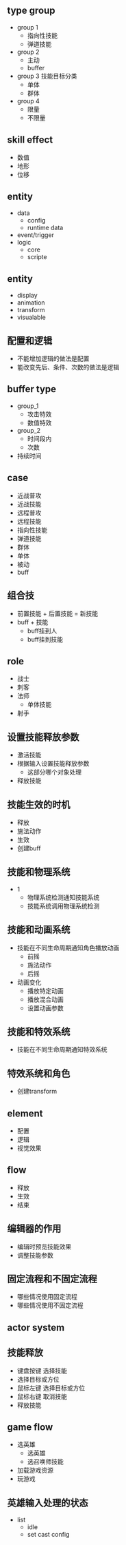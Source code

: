 ## type group
- group 1
  - 指向性技能
  - 弹道技能
- group 2
  - 主动
  - buffer
- group 3 技能目标分类
  - 单体
  - 群体
- group 4
  - 限量
  - 不限量

## skill effect
- 数值
- 地形
- 位移

## entity
- data
  - config
  - runtime data
- event/trigger
- logic
  - core
  - scripte

## entity
- display
- animation
- transform
- visualable

## 配置和逻辑
- 不能增加逻辑的做法是配置
- 能改变先后、条件、次数的做法是逻辑

## buffer type
- group_1
  - 攻击特效
  - 数值特效
- group_2
  - 时间段内
  - 次数
- 持续时间

## case
- 近战普攻
- 近战技能
- 远程普攻
- 远程技能
- 指向性技能
- 弹道技能
- 群体
- 单体
- 被动
- buff

## 组合技
- 前置技能 + 后置技能 = 新技能
- buff + 技能
  - buff挂到人
  - buff挂到技能

## role
- 战士
- 刺客
- 法师
  - 单体技能
- 射手

## 设置技能释放参数
- 激活技能
- 根据输入设置技能释放参数
  - 这部分哪个对象处理
- 释放技能

## 技能生效的时机
- 释放
- 施法动作
- 生效
- 创建buff

## 技能和物理系统
- 1
  - 物理系统检测通知技能系统
  - 技能系统调用物理系统检测

## 技能和动画系统
- 技能在不同生命周期通知角色播放动画
  - 前摇
  - 施法动作
  - 后摇
- 动画变化
  - 播放特定动画
  - 播放混合动画
  - 设置动画参数

## 技能和特效系统
- 技能在不同生命周期通知特效系统

## 特效系统和角色
- 创建transform

## element
- 配置
- 逻辑
- 视觉效果

## flow
- 释放
- 生效
- 结束

## 编辑器的作用
- 编辑时预览技能效果
- 调整技能参数

## 固定流程和不固定流程
- 哪些情况使用固定流程
- 哪些情况使用不固定流程

## actor system

## 技能释放
- 键盘按键 选择技能
- 选择目标或方位
- 鼠标左键 选择目标或方位
- 鼠标右键 取消技能
- 释放技能

## game flow
- 选英雄
  - 选英雄
  - 选召唤师技能
- 加载游戏资源
- 玩游戏

## 英雄输入处理的状态
- list
  - idle
  - set cast config
